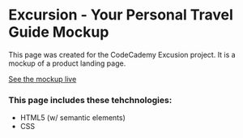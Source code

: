 # Excursion - Your Personal Travel Guide Mockup

This page was created for the CodeCademy Excusion project. It is a mockup of a product landing page. 

[See the mockup live](https://jasonp670.github.io/excursion/)

### This page includes these tehchnologies:
- HTML5 (w/ semantic elements)
- CSS
